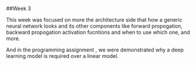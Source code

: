 ##Week 3

This week was focused on more the architecture side that how a generic neural network looks and its other components like forward propogation, backward propogation
activation fucntions and when to use which one, and more.

And in the programming assignment , we were demonstrated why a deep learning model is required over a linear model.
